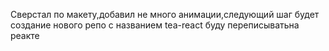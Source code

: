 Сверстал по макету,добавил не много анимации,следующий шаг будет создание нового репо с названием tea-react буду переписыватьна реакте
